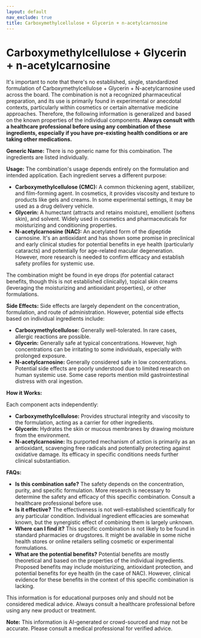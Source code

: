```yaml
---
layout: default
nav_exclude: true
title: Carboxymethylcellulose + Glycerin + n-acetylcarnosine
---
```


# Carboxymethylcellulose + Glycerin + n-acetylcarnosine

It's important to note that there's no established, single, standardized formulation of Carboxymethylcellulose + Glycerin + N-acetylcarnosine used across the board.  The combination is not a recognized pharmaceutical preparation, and its use is primarily found in experimental or anecdotal contexts, particularly within cosmetics or certain alternative medicine approaches.  Therefore, the following information is generalized and based on the known properties of the individual components.  **Always consult with a healthcare professional before using any combination of these ingredients, especially if you have pre-existing health conditions or are taking other medications.**

**Generic Name:**  There is no generic name for this combination. The ingredients are listed individually.

**Usage:**  The combination's usage depends entirely on the formulation and intended application.  Each ingredient serves a different purpose:

* **Carboxymethylcellulose (CMC):**  A common thickening agent, stabilizer, and film-forming agent. In cosmetics, it provides viscosity and texture to products like gels and creams. In some experimental settings, it may be used as a drug delivery vehicle.
* **Glycerin:** A humectant (attracts and retains moisture), emollient (softens skin), and solvent. Widely used in cosmetics and pharmaceuticals for moisturizing and conditioning properties.
* **N-acetylcarnosine (NAC):** An acetylated form of the dipeptide carnosine. It's an antioxidant and has shown some promise in preclinical and early clinical studies for potential benefits in eye health (particularly cataracts) and potentially for age-related macular degeneration. However, more research is needed to confirm efficacy and establish safety profiles for systemic use.

The combination might be found in eye drops (for potential cataract benefits, though this is not established clinically), topical skin creams (leveraging the moisturizing and antioxidant properties), or other formulations.

**Side Effects:**  Side effects are largely dependent on the concentration, formulation, and route of administration.  However, potential side effects based on individual ingredients include:

* **Carboxymethylcellulose:** Generally well-tolerated. In rare cases, allergic reactions are possible.
* **Glycerin:** Generally safe at typical concentrations.  However, high concentrations can be irritating to some individuals, especially with prolonged exposure.
* **N-acetylcarnosine:** Generally considered safe in low concentrations.  Potential side effects are poorly understood due to limited research on human systemic use.  Some case reports mention mild gastrointestinal distress with oral ingestion.

**How it Works:**

Each component acts independently:

* **Carboxymethylcellulose:** Provides structural integrity and viscosity to the formulation, acting as a carrier for other ingredients.
* **Glycerin:** Hydrates the skin or mucous membranes by drawing moisture from the environment.
* **N-acetylcarnosine:**  Its purported mechanism of action is primarily as an antioxidant, scavenging free radicals and potentially protecting against oxidative damage.  Its efficacy in specific conditions needs further clinical substantiation.

**FAQs:**

* **Is this combination safe?**  The safety depends on the concentration, purity, and specific formulation.  More research is necessary to determine the safety and efficacy of this specific combination.  Consult a healthcare professional before use.
* **Is it effective?** The effectiveness is not well-established scientifically for any particular condition.  Individual ingredient efficacies are somewhat known, but the synergistic effect of combining them is largely unknown.
* **Where can I find it?**  This specific combination is not likely to be found in standard pharmacies or drugstores. It might be available in some niche health stores or online retailers selling cosmetic or experimental formulations.
* **What are the potential benefits?**  Potential benefits are mostly theoretical and based on the properties of the individual ingredients.  Proposed benefits may include moisturizing, antioxidant protection, and potential benefits for eye health (in the case of NAC).  However, clinical evidence for these benefits in the context of this specific combination is lacking.


This information is for educational purposes only and should not be considered medical advice.  Always consult a healthcare professional before using any new product or treatment.


**Note:** This information is AI-generated or crowd-sourced and may not be accurate. Please consult a medical professional for verified advice.